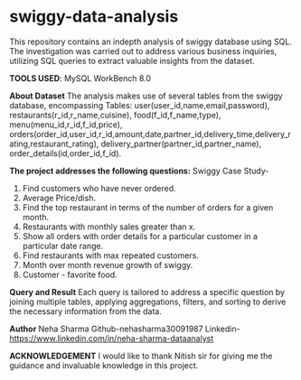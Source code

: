 # swiggy-data-analysis

This repository contains an indepth analysis of swiggy database using SQL. The investigation was carried out to address various business inquiries, utilizing SQL queries to extract valuable insights from the dataset.


**TOOLS USED**:  MySQL WorkBench 8.0

**About Dataset** 
The analysis makes use of several tables from the swiggy database, encompassing
Tables: user(user_id,name,email,password),
restaurants(r_id,r_name,cuisine),
food(f_id,f_name,type),
menu(menu_id,r_id,f_id,price),
orders(order_id,user_id,r_id,amount,date,partner_id,delivery_time,delivery_rating,restaurant_rating),
delivery_partner(partner_id,partner_name),
order_details(id,order_id,f_id).


**The project addresses the following questions:**
Swiggy Case Study-

1. Find customers who have never ordered.
2. Average Price/dish.
3. Find the top restaurant in terms of the number of orders for a given month.
4. Restaurants with monthly sales greater than x.
5. Show all orders with order details for a particular customer in a particular date range.
6. Find restaurants with max repeated customers. 
7. Month over month revenue growth of swiggy.
8. Customer - favorite food.

**Query and Result**
Each query is tailored to address a specific question by joining multiple tables, applying aggregations, filters, and sorting to derive the necessary information from the data.

**Author**
Neha Sharma
Github-nehasharma30091987
Linkedin-https://www.linkedin.com/in/neha-sharma-dataanalyst

**ACKNOWLEDGEMENT**
I would like to thank Nitish sir for giving me the guidance and invaluable knowledge in this project.

